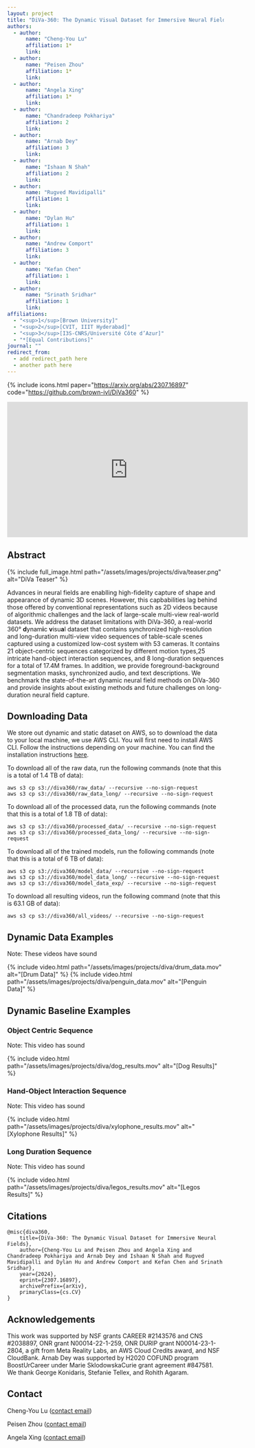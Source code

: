 ```yaml
---
layout: project
title: "DiVa-360: The Dynamic Visual Dataset for Immersive Neural Fields"
authors:
  - author:
      name: "Cheng-You Lu"
      affiliation: 1*
      link:
  - author:
      name: "Peisen Zhou"
      affiliation: 1*
      link:
  - author:
      name: "Angela Xing"
      affiliation: 1*
      link:
  - author:
      name: "Chandradeep Pokhariya"
      affiliation: 2
      link:
  - author:
      name: "Arnab Dey"
      affiliation: 3
      link:
  - author:
      name: "Ishaan N Shah"
      affiliation: 2
      link:
  - author:
      name: "Rugved Mavidipalli"
      affiliation: 1
      link:
  - author:
      name: "Dylan Hu"
      affiliation: 1
      link:
  - author:
      name: "Andrew Comport"
      affiliation: 3
      link:
  - author:
      name: "Kefan Chen"
      affiliation: 1
      link:
  - author:
      name: "Srinath Sridhar"
      affiliation: 1
      link:
affiliations:
  - "<sup>1</sup>[Brown University]"
  - "<sup>2</sup>[CVIT, IIIT Hyderabad]"
  - "<sup>3</sup>[I3S-CNRS/Université Côte d’Azur]"
  - "*[Equal Contributions]"
journal: ""
redirect_from:
  - add redirect_path here
  - another path here
---
```


{% include icons.html paper="https://arxiv.org/abs/2307.16897" code="https://github.com/brown-ivl/DiVa360" %}

<div class="center">
    <iframe width="560" height="315" src="https://www.youtube.com/embed/eWDvmBQP7Uk?si=0TFsY7VMaA0LTUxS" title="YouTube video player" frameborder="0" allow="accelerometer; autoplay; clipboard-write; encrypted-media; gyroscope; picture-in-picture; web-share" allowfullscreen></iframe>
</div>

## Abstract

{% include full_image.html path="/assets/images/projects/diva/teaser.png" alt="DiVa Teaser" %}

Advances in neural fields are enablling high-fidelity capture of shape and appearance of dynamic 3D scenes. However, this capbabilities lag behind those offered by conventional representations such as 2D videos because of algorithmic challenges and the lack of large-scale multi-view real-world datasets. We address the dataset limitations with DiVa-360, a real-world 360° **d**ynam**i**c **v**isu**a**l dataset that contains synchronized high-resolution and long-duration multi-view video sequences of table-scale scenes captured using a customized low-cost system with 53 cameras. It contains 21 object-centric sequences categorized by different motion types,25 intricate hand-object interaction sequences, and 8 long-duration sequences for a total of 17.4M frames. In addition, we provide foreground-background segmentation masks, synchronized audio, and text descriptions. We benchmark the state-of-the-art dynamic neural field methods on DiVa-360 and provide insights about existing methods and future challenges on long-duration neural field capture.

## Downloading Data
We store out dynamic and static dataset on AWS, so to download the data to your local machine, we use AWS CLI. You will first need to install AWS CLI. Follow the instructions depending on your machine. You can find the installation instructions [here](https://docs.aws.amazon.com/cli/latest/userguide/getting-started-install.html). 

To download all of the raw data, run the following commands (note that this is a total of 1.4 TB of data):
```
aws s3 cp s3://diva360/raw_data/ --recursive --no-sign-request
aws s3 cp s3://diva360/raw_data_long/ --recursive --no-sign-request
```

To download all of the processed data, run the following commands (note that this is a total of 1.8 TB of data):
```
aws s3 cp s3://diva360/processed_data/ --recursive --no-sign-request
aws s3 cp s3://diva360/processed_data_long/ --recursive --no-sign-request
```

To download all of the trained models, run the following commands (note that this is a total of 6 TB of data):
```
aws s3 cp s3://diva360/model_data/ --recursive --no-sign-request
aws s3 cp s3://diva360/model_data_long/ --recursive --no-sign-request
aws s3 cp s3://diva360/model_data_exp/ --recursive --no-sign-request
```

To download all resulting videos, run the following command (note that this is 63.1 GB of data):
```
aws s3 cp s3://diva360/all_videos/ --recursive --no-sign-request
```

## Dynamic Data Examples

Note: These videos have sound

{% include video.html path="/assets/images/projects/diva/drum_data.mov" alt="[Drum Data]" %}
{% include video.html path="/assets/images/projects/diva/penguin_data.mov" alt="[Penguin Data]" %}

## Dynamic Baseline Examples

### Object Centric Sequence

Note: This video has sound

{% include video.html path="/assets/images/projects/diva/dog_results.mov" alt="[Dog Results]" %}

### Hand-Object Interaction Sequence

Note: This video has sound

{% include video.html path="/assets/images/projects/diva/xylophone_results.mov" alt="[Xylophone Results]" %}

### Long Duration Sequence

Note: This video has sound

{% include video.html path="/assets/images/projects/diva/legos_results.mov" alt="[Legos Results]" %}

## Citations
    @misc{diva360,
        title={DiVa-360: The Dynamic Visual Dataset for Immersive Neural Fields}, 
        author={Cheng-You Lu and Peisen Zhou and Angela Xing and Chandradeep Pokhariya and Arnab Dey and Ishaan N Shah and Rugved Mavidipalli and Dylan Hu and Andrew Comport and Kefan Chen and Srinath Sridhar},
        year={2024},
        eprint={2307.16897},
        archivePrefix={arXiv},
        primaryClass={cs.CV}
    }

## Acknowledgements
This work was supported by NSF grants CAREER #2143576 and CNS #2038897, ONR grant N00014-22-1-259, ONR DURIP grant N00014-23-1-2804, a gift from Meta Reality Labs, an AWS Cloud Credits award, and NSF CloudBank. Arnab Dey was supported by H2020 COFUND program BoostUrCareer under Marie SklodowskaCurie grant agreement #847581. We thank George Konidaris, Stefanie Tellex, and Rohith Agaram.

## Contact

Cheng-You Lu ([contact email](cheng-you_lu@brown.edu))

Peisen Zhou ([contact email](peisen_zhou@alumni.brown.edu))

Angela Xing ([contact email](angela_xing@brown.edu))